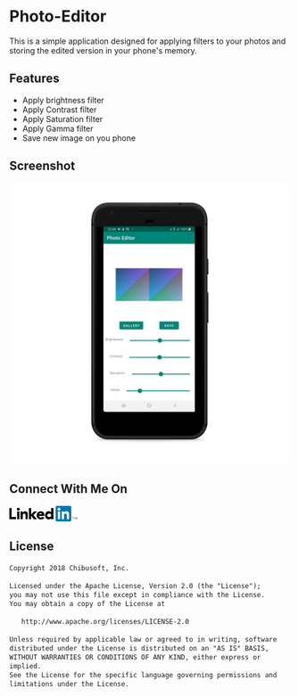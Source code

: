 # Photo-Editor
This is a simple application designed for applying filters to your photos and storing the edited version in your phone's memory.

## Features 
- Apply brightness filter
- Apply Contrast filter
- Apply Saturation filter
- Apply Gamma filter
- Save new image on you phone

## Screenshot
![alt text](https://github.com/otichibueze/Photo-Editor/blob/master/screenshots/a.png)

## Connect With Me On
[![N|Solid](https://github.com/otichibueze/Photo-Editor/blob/master/screenshots/linkedin.png)](https://www.linkedin.com/in/chibuezeoti)

## License
```
Copyright 2018 Chibusoft, Inc.

Licensed under the Apache License, Version 2.0 (the "License");
you may not use this file except in compliance with the License.
You may obtain a copy of the License at

   http://www.apache.org/licenses/LICENSE-2.0

Unless required by applicable law or agreed to in writing, software
distributed under the License is distributed on an "AS IS" BASIS,
WITHOUT WARRANTIES OR CONDITIONS OF ANY KIND, either express or implied.
See the License for the specific language governing permissions and
limitations under the License.
```